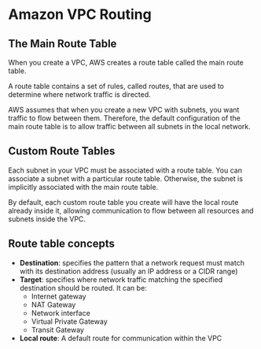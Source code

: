 # Amazon VPC Routing

## The Main Route Table

When you create a VPC, AWS creates a route table called the main route table.

A route table contains a set of rules, called routes, that are used to determine where network traffic is directed. 

AWS assumes that when you create a new VPC with subnets, you want traffic to flow between them. Therefore, the default configuration of the main route table is to allow traffic between all subnets in the local network.


## Custom Route Tables

Each subnet in your VPC must be associated with a route table. You can associate a subnet with a particular route table. Otherwise, the subnet is implicitly associated with the main route table.

By default, each custom route table you create will have the local route already inside it, allowing communication to flow between all resources and subnets inside the VPC.


## Route table concepts

- **Destination**: specifies the pattern that a network request must match with its destination address (usually an IP address or a CIDR range)
- **Target**: specifies where network traffic matching the specified destination should be routed. It can be:
  - Internet gateway
  - NAT Gateway
  - Network interface
  - Virtual Private Gateway
  - Transit Gateway
- **Local route**: A default route for communication within the VPC
